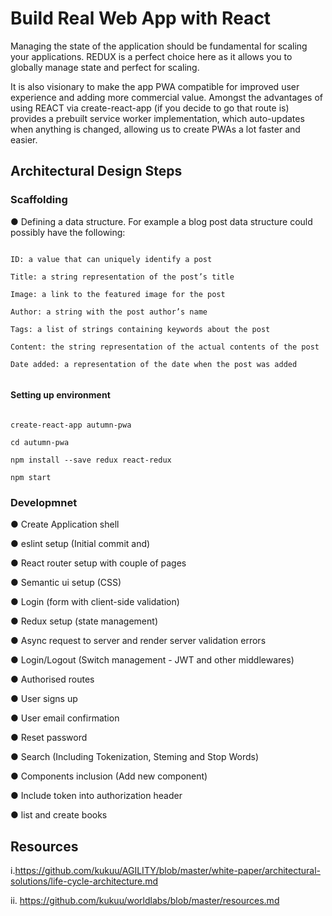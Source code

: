 # Build Real Web App with React 

Managing the state  of the application should be fundamental for scaling your applications. REDUX is a perfect choice here as it allows you to globally manage state and perfect for scaling.

It is also visionary to make the app PWA compatible for improved user experience and adding more commercial value. Amongst the advantages of using REACT via  create-react-app (if you decide to go that route is) provides a prebuilt service worker implementation, which auto-updates when anything is changed, allowing us to create PWAs a lot faster and easier.


## Architectural Design Steps

### Scaffolding

● Defining a data structure. For example a blog post data structure could possibly have the following:

``` 

ID: a value that can uniquely identify a post

Title: a string representation of the post’s title

Image: a link to the featured image for the post

Author: a string with the post author’s name

Tags: a list of strings containing keywords about the post

Content: the string representation of the actual contents of the post

Date added: a representation of the date when the post was added


```


#### Setting up environment

``` 

create-react-app autumn-pwa

cd autumn-pwa

npm install --save redux react-redux

npm start

```

### Developmnet

● Create Application shell

● eslint setup (Initial commit and)

●  React router setup with couple of pages

●  Semantic ui setup (CSS)

●  Login (form with client-side validation)

●  Redux setup (state management)

●  Async request to server and render server validation errors

●  Login/Logout (Switch management - JWT and other middlewares)

●  Authorised routes

●  User signs up

●  User email confirmation

●  Reset password

●  Search (Including Tokenization, Steming and Stop Words)

●  Components inclusion (Add new component)

●  Include token into authorization header

● list and create books


## Resources

i.https://github.com/kukuu/AGILITY/blob/master/white-paper/architectural-solutions/life-cycle-architecture.md 

ii. https://github.com/kukuu/worldlabs/blob/master/resources.md 
